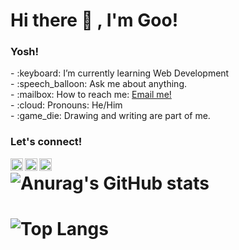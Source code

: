# <summary><strong>Hi there :wave: , I'm Goo!</strong></summary>


### <summary><strong>Yosh!</strong></summary>
<p>
    - :keyboard: I’m currently learning Web Development </br>
    - :speech_balloon: Ask me about anything.</br>
    - :mailbox: How to reach me: <a href="mailto:frzlhmd@gmail.com">Email me!</a>  </br>
    - :cloud: Pronouns: He/Him </br>
    - :game_die: Drawing and writing are part of me. </br>
<p>
 
### <summary><strong>Let's connect!</strong></summary>
<a href="https://twitter.com/yours">
  <img align="left" alt="Goo's Twitter" width="20px" src="https://simpleicons.now.sh/twitter/495f7e" />
</a>
<a href="https://www.instagram.com/frzlhmd/">
  <img align="left" alt="Goo's Instagram" width="20px" src="https://simpleicons.now.sh/instagram/495f7e"  />
</a>
<a href="https://yours.com/">
  <img align="left" alt="Goo's Blog" width="20px" src="https://simpleicons.now.sh/blogger/495f7e" />
</a>

###
# ![Anurag's GitHub stats](https://github-readme-stats.vercel.app/api?username=Call132&show_icons=true&theme=transparent)
# ![Top Langs](https://github-readme-stats.vercel.app/api/top-langs/?username=Call132&langs_count=8)
